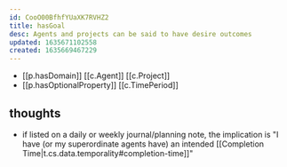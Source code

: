 ```yaml
---
id: CooO00BfhfYUaXK7RVHZ2
title: hasGoal
desc: Agents and projects can be said to have desire outcomes
updated: 1635671102558
created: 1635669467229
---
```


- [[p.hasDomain]] [[c.Agent]] [[c.Project]] 
- [[p.hasOptionalProperty]] [[c.TimePeriod]]

## thoughts

- if listed on a daily or weekly journal/planning note, the implication is "I have (or my superordinate agents have) an intended [[Completion Time|t.cs.data.temporality#completion-time]]"
